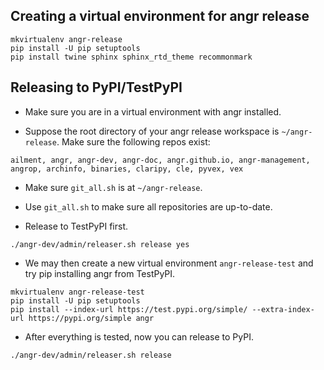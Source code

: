 
## Creating a virtual environment for angr release

```
mkvirtualenv angr-release
pip install -U pip setuptools
pip install twine sphinx sphinx_rtd_theme recommonmark
```

## Releasing to PyPI/TestPyPI

- Make sure you are in a virtual environment with angr installed.

- Suppose the root directory of your angr release workspace is `~/angr-release`.
Make sure the following repos exist:

```
ailment, angr, angr-dev, angr-doc, angr.github.io, angr-management, angrop, archinfo, binaries, claripy, cle, pyvex, vex
```

- Make sure `git_all.sh` is at `~/angr-release`.

- Use `git_all.sh` to make sure all repositories are up-to-date.

- Release to TestPyPI first.

```
./angr-dev/admin/releaser.sh release yes
```

- We may then create a new virtual environment `angr-release-test` and try pip installing angr from TestPyPI.

```
mkvirtualenv angr-release-test
pip install -U pip setuptools
pip install --index-url https://test.pypi.org/simple/ --extra-index-url https://pypi.org/simple angr
```

- After everything is tested, now you can release to PyPI.

```
./angr-dev/admin/releaser.sh release
```

